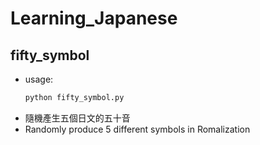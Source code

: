 # Learning_Japanese
## fifty_symbol
  * usage:
    ```python
    python fifty_symbol.py
    ```
  * 隨機產生五個日文的五十音
  * Randomly produce 5 different symbols in Romalization
